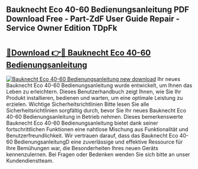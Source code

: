 ## Bauknecht Eco 40-60 Bedienungsanleitung PDF Download Free - Part-ZdF User Guide Repair - Service Owner Edition TDpFk

# <h2><a href="http://df25x6.blite.top/?on=Bauknecht+Eco+40-60+Bedienungsanleitung">🔗Download 👉🔴 Bauknecht Eco 40-60 Bedienungsanleitung</a></h2>

[![Bauknecht Eco 40-60 Bedienungsanleitung new download](https://i.imgur.com/lujVjoI.png)](http://df25x6.blite.top/?on=Bauknecht+Eco+40-60+Bedienungsanleitung)
Ihr neues Bauknecht Eco 40-60 Bedienungsanleitung wurde entwickelt, um Ihnen das Leben zu erleichtern. Dieses Benutzerhandbuch zeigt Ihnen, wie Sie Ihr Produkt installieren, bedienen und warten, um eine optimale Leistung zu erzielen. Wichtige Sicherheitsrichtlinien Bitte lesen Sie alle Sicherheitsrichtlinien sorgfältig durch, bevor Sie Ihr neues Bauknecht Eco 40-60 Bedienungsanleitung in Betrieb nehmen. Dieses bemerkenswerte Bauknecht Eco 40-60 Bedienungsanleitung bietet dank seiner fortschrittlichen Funktionen eine nahtlose Mischung aus Funktionalität und Benutzerfreundlichkeit. Wir vertrauen darauf, dass das Bauknecht Eco 40-60 BedienungsanleitungD eine zuverlässige und effektive Ressource für Ihre Bemühungen war, die Besonderheiten Ihres neuen Geräts kennenzulernen. Bei Fragen oder Bedenken wenden Sie sich bitte an unser Kundendienstteam.
